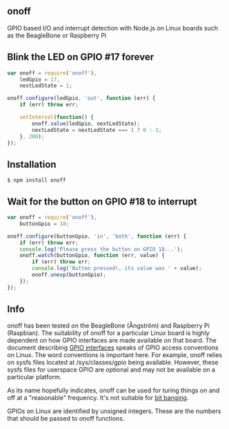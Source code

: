 ## onoff

GPIO based I/O and interrupt detection with Node.js on Linux boards such as the
BeagleBone or Raspberry Pi

## Blink the LED on GPIO #17 forever

```js
var onoff = require('onoff'),
    ledGpio = 17,
    nextLedState = 1;

onoff.configure(ledGpio, 'out', function (err) {
    if (err) throw err;

    setInterval(function() {
        onoff.value(ledGpio, nextLedState);
        nextLedState = nextLedState === 1 ? 0 : 1;
    }, 200);
});
```

## Installation

    $ npm install onoff

## Wait for the button on GPIO #18 to interrupt

```js
var onoff = require('onoff'),
    buttonGpio = 18;

onoff.configure(buttonGpio, 'in', 'both', function (err) {
    if (err) throw err;
    console.log('Please press the button on GPIO 18...');
    onoff.watch(buttonGpio, function (err, value) {
        if (err) throw err;
        console.log('Button pressed!, its value was ' + value);
        onoff.unexp(buttonGpio);
    });
});
```

## Info

onoff has been tested on the BeagleBone (Ångström) and Raspberry Pi (Raspbian).
The suitability of onoff for a particular Linux board is highly dependent on
how GPIO interfaces are made available on that board. The document describing
[GPIO interfaces](http://www.kernel.org/doc/Documentation/gpio.txt) speaks of
GPIO access conventions on Linux. The word conventions is important here. For
example, onoff relies on sysfs files located at /sys/classes/gpio being
available. However, these sysfs files for userspace GPIO are optional and may
not be available on a particular platform.

As its name hopefully indicates, onoff can be used for turing things on and off
at a "reasonable" frequency. It's not suitable for
[bit banging](http://en.wikipedia.org/wiki/Bit_banging).

GPIOs on Linux are identified by unsigned integers. These are the numbers that
should be passed to onoff functions.

